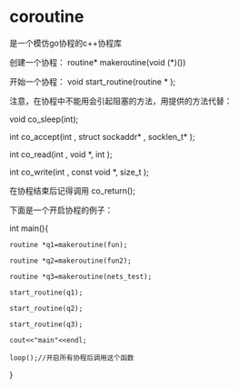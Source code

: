 # coroutine
是一个模仿go协程的c++协程库


创建一个协程：
routine* makeroutine(void (*)())

开始一个协程：
void start_routine(routine * );


注意，在协程中不能用会引起阻塞的方法，用提供的方法代替：


void co_sleep(int);


int co_accept(int , struct sockaddr* , socklen_t* );

int co_read(int , void *, int );

int co_write(int , const void *, size_t );

在协程结束后记得调用 co_return();


下面是一个开启协程的例子：

int main(){

    routine *q1=makeroutine(fun);
    
    routine *q2=makeroutine(fun2);
    
    routine *q3=makeroutine(nets_test);
    
    start_routine(q1);
    
    start_routine(q2);
    
    start_routine(q3);
    
    cout<<"main"<<endl;
    
    loop();//开启所有协程后调用这个函数
    
    
}

